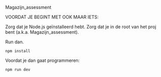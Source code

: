 Magazijn_assessment

VOORDAT JE BEGINT MET OOK MAAR IETS:

Zorg dat je Node.js geïnstalleerd hebt.
Zorg dat je in de root van het proj bent (a.k.a. Magazijn_assessment).


Run dan.

```` 
npm install
````

Voordat je dan gaat programmeren:

````
npm run dev
````
